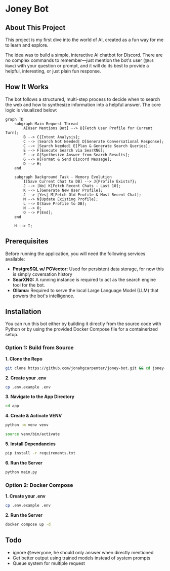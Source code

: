 # Joney Bot

## About This Project

This project is my first dive into the world of AI, created as a fun way for me to learn and explore.

The idea was to build a simple, interactive AI chatbot for Discord. There are no complex commands to remember—just mention the bot's user (`@Bot Name`) with your question or prompt, and it will do its best to provide a helpful, interesting, or just plain fun response.

## How It Works

The bot follows a structured, multi-step process to decide when to search the web and how to synthesize information into a helpful answer. The core logic is visualized below:

```mermaid
graph TD
    subgraph Main Request Thread
        A[User Mentions Bot] --> B[Fetch User Profile for Current Turn];
        B --> C{Intent Analysis};
        C --> |Search Not Needed| D[Generate Conversational Response];
        C --> |Search Needed| E[Plan & Generate Search Queries];
        E --> F[Execute Search via SearXNG];
        F --> G[Synthesize Answer from Search Results];
        G --> H[Format & Send Discord Message];
        D --> H;
    end

    subgraph Background Task - Memory Evolution
        I[Save Current Chat to DB] --> J{Profile Exists?};
        J --> |No| K[Fetch Recent Chats - Last 10];
        K --> L[Generate New User Profile];
        J --> |Yes| M[Fetch Old Profile & Most Recent Chat];
        M --> N[Update Existing Profile];
        L --> O[Save Profile to DB];
        N --> O;
        O --> P[End];
    end

    H --> I;
```

## Prerequisites

Before running the application, you will need the following services available:

- **PostgreSQL w/ PGVector:** Used for persistent data storage, for now this is simply coversation history
- **SearXNG:** A running instance is required to act as the search engine tool for the bot.
- **Ollama:** Required to serve the local Large Language Model (LLM) that powers the bot's intelligence.

## Installation

You can run this bot either by building it directly from the source code with Python or by using the provided Docker Compose file for a containerized setup.

### Option 1: Build from Source

**1. Clone the Repo**

```bash
git clone https://github.com/jonahgcarpenter/joney-bot.git && cd joney-bot
```

**2. Create your .env**

```bash
cp .env.example .env
```

**3. Navigate to the App Directory**

```bash
cd app
```

**4. Create & Activate VENV**

```bash
python -m venv venv
```

```bash
source venv/bin/activate
```

**5. Install Dependancies**

```bash
pip install -r requirements.txt
```

**6. Run the Server**

```bash
python main.py
```

### Option 2: Docker Compose

**1. Create your .env**

```bash
cp .env.example .env
```

**2. Run the Server**

```bash
docker compose up -d
```

## Todo

- ignore @everyone, he should only answer when directly mentioned
- Get better output using trained models instead of system prompts
- Queue system for multiple request
